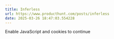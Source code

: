 ```yaml
---
title: Inferless
url: https://www.producthunt.com/posts/inferless
date: 2025-03-26 18:47:03.554228
---
```

Enable JavaScript and cookies to continue

